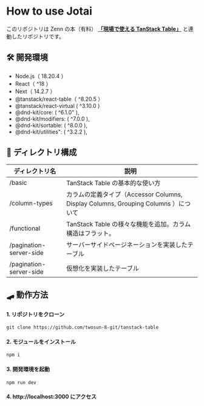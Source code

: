 # How to use Jotai

このリポジトリは Zenn の本（有料） **[「現場で使える TanStack Table」](https://zenn.dev/cocomina/books/tanstack-table)**
と連動したリポジトリです。

## 🛠️ 開発環境

- Node.js（ 18.20.4 ）
- React（ ^18 ）
- Next（ 14.2.7 ）
- @tanstack/react-table（ ^8.20.5 ）
- @tanstack/react-virtual ( ^3.10.0 )
- @dnd-kit/core: ( ^6.1.0" ),
- @dnd-kit/modifiers: ( ^7.0.0 ),
- @dnd-kit/sortable: ( ^8.0.0 ),
- @dnd-kit/utilities": ( ^3.2.2 ),

## 📁 ディレクトリ構成

| ディレクトリ名          | 説明                                                                               |
| ----------------------- | ---------------------------------------------------------------------------------- |
| /basic                  | TanStack Table の基本的な使い方                                                    |
| /column-types           | カラムの定義タイプ（Accessor Columns, Display Columns, Grouping Columns ）について |
| /functional             | TanStack Table の様々な機能を追加。カラム構造はフラット。                          |
| /pagination-server-side | サーバーサイドページネーションを実装したテーブル                                   |
| /pagination-server-side | 仮想化を実装したテーブル                                                           |

## 🛹 動作方法

#### 1. リポジトリをクローン

```
git clone https://github.com/twosun-8-git/tanstack-table
```

#### 2. モジュールをインストール

```
npm i
```

#### 3. 開発環境を起動

```
npm run dev
```

#### 4. http://localhost:3000 にアクセス
